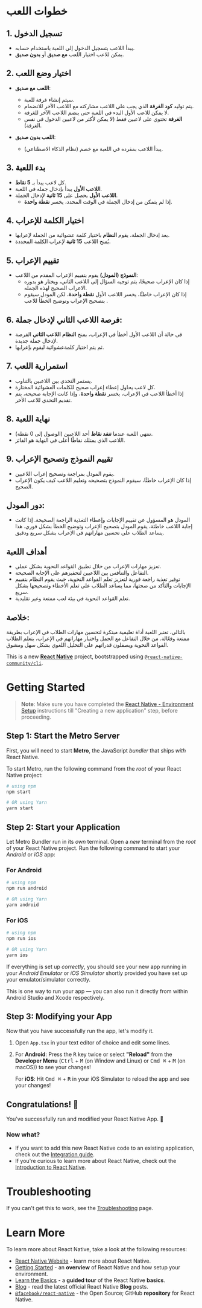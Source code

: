 # خطوات اللعب

## 1. تسجيل الدخول
- يبدأ اللاعب بتسجيل الدخول إلى اللعبة باستخدام حسابه.
- يمكن للاعب اختيار اللعب **مع صديق** أو **بدون صديق**.

## 2. اختيار وضع اللعب
- **اللعب مع صديق**:
  - سيتم إنشاء غرفة للعبة.
  - يتم توليد **كود الغرفة** الذي يجب على اللاعب مشاركته مع اللاعب الآخر للانضمام.
  - لا يمكن للاعب الأول البدء في اللعبة حتى ينضم اللاعب الآخر للغرفة.
  - **الغرفة** تحتوي على لاعبين فقط (لا يمكن لأكثر من لاعبين الدخول في نفس الغرفة).

- **اللعب بدون صديق**:
  - يبدأ اللاعب بمفرده في اللعبة مع خصم (نظام الذكاء الاصطناعي).

## 3. بدء اللعبة
- كل لاعب يبدأ بـ **5 نقاط**.
- **اللاعب الأول** يبدأ بإدخال جمله  في اللعبة.
- **اللاعب الأول** يحصل على **15 ثانية** لإدخال الجملة.
  - إذا لم يتمكن من إدخال الجملة في الوقت المحدد، يخسر **نقطة واحدة**.
  
## 4. اختيار الكلمة للإعراب
- بعد إدخال الجملة، يقوم **النظام** باختيار كلمة عشوائية من الجملة لإعرابها.
- يُمنح اللاعب **15 ثانية** لإعراب الكلمة المحددة.

## 5. تقييم الإعراب
- **النموذج (المودل)** يقوم بتقييم الإعراب المقدم من اللاعب:
  - إذا كان الإعراب صحيحًا، يتم توجيه السؤال إلى اللاعب الثاني، ويختار هو بدوره الاعراب الصحيح لهذه الجمله.
  - إذا كان الإعراب خاطئًا، يخسر اللاعب الأول **نقطة واحدة**، لكن المودل سيقوم بتصحيح الإعراب وتوضيح الخطأ للاعب .

 ## 6. فرصة اللاعب الثاني لإدخال جملة:
- في حالة أن اللاعب الأول أخطأ في الإعراب، يمنح **النظام** **اللاعب الثاني** الفرصة لإدخال جملة جديدة.
- ثم يتم اختيار كلمةعشوائية ليقوم بإعرابها.

## 7. استمرارية اللعب
- يستمر التحدي بين اللاعبين بالتناوب.
- كل لاعب يحاول إعطاء إعراب صحيح للكلمات العشوائية المختارة.
- إذا أخطأ اللاعب في الإعراب، يخسر **نقطة واحدة**، وإذا كانت الإجابة صحيحة، يتم تقديم التحدي للاعب الآخر.

## 8. نهاية اللعبة
- تنتهي اللعبة عندما **تنفد نقاط** أحد اللاعبين (الوصول إلى 0 نقطة).
- اللاعب الذي يمتلك نقاطًا أعلى في النهاية هو الفائز.


## 9. تقييم النموذج وتصحيح الإعراب
- يقوم المودل بمراجعة وتصحيح إعراب اللاعبين.
- إذا كان الإعراب خاطئًا، سيقوم النموذج بتصحيحه وتعليم اللاعب كيف يكون الإعراب الصحيح.

## دور المودل:
- المودل هو المسؤول عن تقييم الإجابات وإعطاء التغذية الراجعة الصحيحة. إذا كانت إجابة اللاعب خاطئة، يقوم المودل بتصحيح الإعراب وتوضيح الخطأ بشكل فوري. هذا يساعد الطلاب على تحسين مهاراتهم في الإعراب بشكل سريع ودقيق.

## أهداف اللعبة
- تعزيز مهارات الإعراب من خلال تطبيق القواعد النحوية بشكل عملي.
- التفاعل والتنافس بين اللاعبين لتحفيزهم على الإجابة الصحيحة.
- توفير تغذية راجعة فورية لتعزيز تعلم القواعد النحوية، حيث يقوم النظام بتقييم الإجابات والتأكد من صحتها، مما يساعد الطلاب على تعلم الأخطاء وتصحيحها بشكل سريع.
- تعلم القواعد النحوية في بيئة لعب ممتعة وغير تقليدية.


## خلاصة:
بالتالي، تعتبر اللعبة أداة تعليمية مبتكرة لتحسين مهارات الطلاب في الإعراب بطريقة ممتعة وفعّالة. من خلال التفاعل مع الجمل واختبار مهاراتهم في الإعراب، يتعلم الطلاب القواعد النحوية ويصقلون قدراتهم على التحليل اللغوي بشكل سهل ومشوق.





















This is a new [**React Native**](https://reactnative.dev) project, bootstrapped using [`@react-native-community/cli`](https://github.com/react-native-community/cli).

# Getting Started

>**Note**: Make sure you have completed the [React Native - Environment Setup](https://reactnative.dev/docs/environment-setup) instructions till "Creating a new application" step, before proceeding.

## Step 1: Start the Metro Server

First, you will need to start **Metro**, the JavaScript _bundler_ that ships _with_ React Native.

To start Metro, run the following command from the _root_ of your React Native project:

```bash
# using npm
npm start

# OR using Yarn
yarn start
```

## Step 2: Start your Application

Let Metro Bundler run in its _own_ terminal. Open a _new_ terminal from the _root_ of your React Native project. Run the following command to start your _Android_ or _iOS_ app:

### For Android

```bash
# using npm
npm run android

# OR using Yarn
yarn android
```

### For iOS

```bash
# using npm
npm run ios

# OR using Yarn
yarn ios
```

If everything is set up _correctly_, you should see your new app running in your _Android Emulator_ or _iOS Simulator_ shortly provided you have set up your emulator/simulator correctly.

This is one way to run your app — you can also run it directly from within Android Studio and Xcode respectively.

## Step 3: Modifying your App

Now that you have successfully run the app, let's modify it.

1. Open `App.tsx` in your text editor of choice and edit some lines.
2. For **Android**: Press the <kbd>R</kbd> key twice or select **"Reload"** from the **Developer Menu** (<kbd>Ctrl</kbd> + <kbd>M</kbd> (on Window and Linux) or <kbd>Cmd ⌘</kbd> + <kbd>M</kbd> (on macOS)) to see your changes!

   For **iOS**: Hit <kbd>Cmd ⌘</kbd> + <kbd>R</kbd> in your iOS Simulator to reload the app and see your changes!

## Congratulations! :tada:

You've successfully run and modified your React Native App. :partying_face:



### Now what?

- If you want to add this new React Native code to an existing application, check out the [Integration guide](https://reactnative.dev/docs/integration-with-existing-apps).
- If you're curious to learn more about React Native, check out the [Introduction to React Native](https://reactnative.dev/docs/getting-started).

# Troubleshooting

If you can't get this to work, see the [Troubleshooting](https://reactnative.dev/docs/troubleshooting) page.

# Learn More

To learn more about React Native, take a look at the following resources:

- [React Native Website](https://reactnative.dev) - learn more about React Native.
- [Getting Started](https://reactnative.dev/docs/environment-setup) - an **overview** of React Native and how setup your environment.
- [Learn the Basics](https://reactnative.dev/docs/getting-started) - a **guided tour** of the React Native **basics**.
- [Blog](https://reactnative.dev/blog) - read the latest official React Native **Blog** posts.
- [`@facebook/react-native`](https://github.com/facebook/react-native) - the Open Source; GitHub **repository** for React Native.

